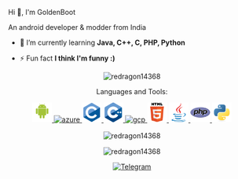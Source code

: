 Hi 👋, I'm GoldenBoot

An android developer & modder from India

- 🌱 I’m currently learning **Java, C++, C, PHP, Python**

- ⚡ Fun fact **I think I'm funny :)**

<p align="center"> <img src="https://komarev.com/ghpvc/?username=redragon14368&label=Profile%20views&color=0e75b6&style=flat-square" alt="redragon14368" /> </p>


<p align="center">
Languages and Tools:</p>

<p align="center"> 
<a href="https://developer.android.com" target="_blank" rel="noreferrer"> <img src="https://raw.githubusercontent.com/devicons/devicon/master/icons/android/android-original-wordmark.svg" alt="android" width="40" height="40"/> </a> <a href="https://azure.microsoft.com/en-in/" target="_blank" rel="noreferrer"> <img src="https://www.vectorlogo.zone/logos/microsoft_azure/microsoft_azure-icon.svg" alt="azure" width="40" height="40"/> </a> <a href="https://www.cprogramming.com/" target="_blank" rel="noreferrer"> <img src="https://raw.githubusercontent.com/devicons/devicon/master/icons/c/c-original.svg" alt="c" width="40" height="40"/> </a> <a href="https://www.w3schools.com/cpp/" target="_blank" rel="noreferrer"> <img src="https://raw.githubusercontent.com/devicons/devicon/master/icons/cplusplus/cplusplus-original.svg" alt="cplusplus" width="40" height="40"/> </a> <a href="https://cloud.google.com" target="_blank" rel="noreferrer"> <img src="https://www.vectorlogo.zone/logos/google_cloud/google_cloud-icon.svg" alt="gcp" width="40" height="40"/> </a> <a href="https://www.w3.org/html/" target="_blank" rel="noreferrer"> <img src="https://raw.githubusercontent.com/devicons/devicon/master/icons/html5/html5-original-wordmark.svg" alt="html5" width="40" height="40"/> </a> <a href="https://www.java.com" target="_blank" rel="noreferrer"> <img src="https://raw.githubusercontent.com/devicons/devicon/master/icons/java/java-original.svg" alt="java" width="40" height="40"/> </a> <a href="https://www.php.net" target="_blank" rel="noreferrer"> <img src="https://raw.githubusercontent.com/devicons/devicon/master/icons/php/php-original.svg" alt="php" width="40" height="40"/> </a> <a href="https://www.python.org" target="_blank" rel="noreferrer"> <img src="https://raw.githubusercontent.com/devicons/devicon/master/icons/python/python-original.svg" alt="python" width="40" height="40"/> </a> </p>

<p align="center">
<img align="center" src="https://github-readme-stats.vercel.app/api/top-langs?username=redragon14368&show_icons=true&theme=chartreuse-dark&hide_border=true&locale=en&layout=compact" alt="redragon14368" />

<p align="center">
<img align="center" src="https://github-readme-stats.vercel.app/api?username=redragon14368&show_icons=true&theme=chartreuse-dark&hide_border=true&locale=en" alt="redragon14368" />

<p align="center">
<a href="https://t.me/GoldenBoot"><img title="Telegram" src="https://img.shields.io/badge/Telegram-black?style=for-the-badge&logo=Telegram"></a>

